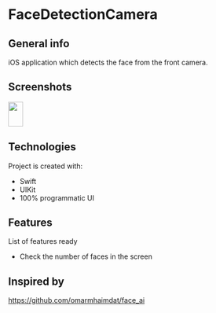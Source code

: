 # FaceDetectionCamera

## General info
iOS application which detects the face from the front camera.
## Screenshots
<img src="https://i.postimg.cc/dV3SgNG5/Screen-Shot-2021-04-16-at-16-26-23.png" style=" width:30px ; height:50px " />
																	   
## Technologies
Project is created with:
* Swift
* UIKit
* 100% programmatic UI
	
## Features
List of features ready
* Check the number of faces in the screen

## Inspired by
https://github.com/omarmhaimdat/face_ai
